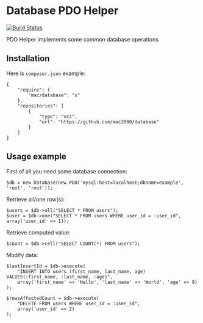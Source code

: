 Database PDO Helper
===================

[![Build Status](https://travis-ci.org/mac2000/database.png?branch=master)](https://travis-ci.org/mac2000/database)

PDO Helper implements some common database operations

Installation
------------

Here is `composer.json` example:

    {
        "require": {
            "mac/database": "x"
        },
        "repositories": [
            {
                "type": "vcs",
                "url": "https://github.com/mac2000/database"
            }
        ]
    }

Usage example
-------------

First of all you need some database connection:

    $db = new Database(new PDO('mysql:host=localhost;dbname=example', 'root', 'root'));

Retrieve all/one row(s):

    $users = $db->all("SELECT * FROM users");
    $user = $db->one("SELECT * FROM users WHERE user_id = :user_id", array('user_id' => 1));

Retrieve computed value:

    $count = $db->cell("SELECT COUNT(*) FROM users");

Modify data:

    $lastInsertId = $db->execute(
        "INSERT INTO users (first_name, last_name, age) VALUES(:first_name, :last_name, :age)",
        array('first_name' => 'Hello', 'last_name' => 'World', 'age' => 9)
    );

    $rowsAffectedCount = $db->execute(
        "DELETE FROM users WHERE user_id = :user_id",
        array('user_id' => 2)
    );
